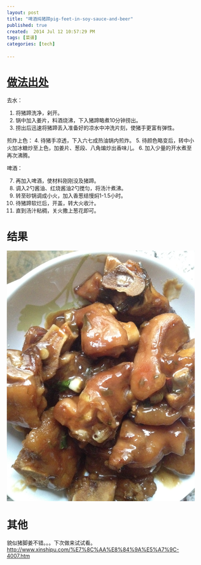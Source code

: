 ```yaml
---
layout: post
title: "啤酒炖猪蹄pig-feet-in-soy-sauce-and-beer"
published: true
created:  2014 Jul 12 10:57:29 PM
tags: [菜谱]
categories: [tech]

---
```


# [做法出处](http://www.xinshipu.com/%E5%95%A4%E9%85%92%E7%84%96%E7%8C%AA%E8%B9%84-156697.htm)

去水：

1. 将猪蹄洗净，剁开。 
2. 锅中加入姜片，料酒烧沸，下入猪蹄略煮10分钟捞出。 
3. 捞出后迅速将猪蹄丢入准备好的凉水中冲洗片刻，使猪手更富有弹性。 

煎炸上色：
4. 待猪手凉透，下入六七成热油锅内煎炸。 
5. 待颜色略变后，转中小火加冰糖炒至上色，加姜片、葱段、八角煸炒出香味儿。 
6. 加入少量的开水煮至再次沸腾。 

啤酒：

7. 再加入啤酒，使材料刚刚没及猪蹄。 
8. 调入2勺酱油、红烧酱油2勺搅匀，将汤汁煮沸。 
9. 转至砂锅调成小火，加入香葱结慢焖1-1.5小时。 
10. 待猪蹄软烂后，开盖，转大火收汁。 
11. 直到汤汁粘稠，关火撒上葱花即可。

# 结果

![hongshao-zhuti-pig-feet-in-soy-sauce](/images/caipu-recipe/hongshao-zhuti-pig-feet-in-soy-sauce.jpg "hongshao-zhuti-pig-feet-in-soy-sauce")

# 其他

貌似猪脚姜不错。。。下次做来试试看。
http://www.xinshipu.com/%E7%8C%AA%E8%84%9A%E5%A7%9C-4007.htm
